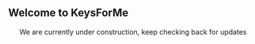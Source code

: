 ## Welcome to KeysForMe

<p style="text-align: center;"> We are currently under construction, keep checking back for updates</p>

